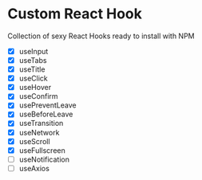 # Custom React Hook

Collection of sexy React Hooks ready to install with NPM

- [x] useInput
- [x] useTabs
- [x] useTitle
- [x] useClick
- [x] useHover
- [x] useConfirm
- [x] usePreventLeave
- [x] useBeforeLeave
- [x] useTransition
- [x] useNetwork
- [x] useScroll
- [x] useFullscreen
- [ ] useNotification
- [ ] useAxios